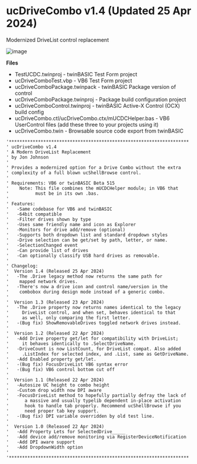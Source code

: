 # ucDriveCombo v1.4 (Updated 25 Apr 2024)
Modernized DriveList control replacement

![image](https://github.com/fafalone/ucDriveCombo/assets/7834493/ce6113be-5546-4afd-8956-dca8b049d1c7)

**Files**

* TestUCDC.twinproj - twinBASIC Test Form project
* ucDriveComboTest.vbp - VB6 Test Form project
* ucDriveComboPackage.twinpack - twinBASIC Package version of control
* ucDriveComboPackage.twinproj - Package build configuration project
* ucDriveComboControl.twinproj - twinBASIC Active-X Control  (OCX) build config
* ucDriveCombo.ctl/ucDriveCombo.ctx/mUCDCHelper.bas - VB6 UserControl files (add these three to your projects using it)
* ucDriveCombo.twin - Browsable source code export from twinBASIC

```
'********************************************************************
' ucDriveCombo v1.4
' A Modern DriveList Replacement
' by Jon Johnson
'
' Provides a modernized option for a Drive Combo without the extra
' complexity of a full blown ucShellBrowse control.
'
' Requirements: VB6 or twinBASIC Beta 515
'    Note: This file combines the mUCDCHelper module; in VB6 that
'          must be in its own .bas.
'
' Features:
'   -Same codebase for VB6 and twinBASIC
'   -64bit compatible
'   -Filter drives shown by type
'   -Uses same friendly name and icon as Explorer
'   -Monitors for drive add/remove (optional)
'   -Supports both dropdown list and standard dropdown styles
'   -Drive selection can be get/set by path, letter, or name.
'   -SelectionChanged event
'   -Can provide list of drives
'   -Can optionally classify USB hard drives as removable.
'
' Changelog:
'  Version 1.4 (Released 25 Apr 2024)
'   -The .Drive legacy method now returns the same path for
'    mapped network drives.
'   -There's now a drive icon and control name/version in the
'    combobox during design mode instead of a generic combo.
'
'  Version 1.3 (Released 23 Apr 2024)
'   -The .Drive property now returns names identical to the legacy
'     DriveList control, and when set, behaves identical to that
'     as well, only comparing the first letter.
'   -(Bug fix) ShowRemovableDrives toggled network drives instead.
'
'  Version 1.2 (Released 22 Apr 2024)
'   -Add Drive property get/let for compatibility with DriveList;
'     it behaves identically to .SelectDriveName.
'   -DriveCount is now ListCount, for DriveList compat. Also added
'     .ListIndex for selected index, and .List, same as GetDriveName.
'   -Add Enabled property get/let.
'   -(Bug fix) FocusDriveList VB6 syntax error
'   -(Bug fix) VB6 control bottom cut off
'
'  Version 1.1 (Released 22 Apr 2024)
'   -Autosize UC height to combo height
'   -Custom drop width now DPI aware
'   -FocusDriveList method to hopefully partially defray the lack of
'      a massive and usually typelib dependent in-place activation
'      hook to handle tab properly. Recommend ucShellBrowse if you
'      need proper tab key support.
'   -(Bug fix) DPI variable overridden by old test line.
'
'  Version 1.0 (Released 22 Apr 2024)
'   -Add Property Lets for SelectedDrive_____
'   -Add device add/remove monitoring via RegisterDeviceNotification
'   -Add DPI aware support
'   -Add DropdownWidth option
'
'********************************************************************
```
